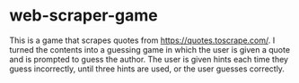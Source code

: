 # web-scraper-game
This is a game that scrapes quotes from https://quotes.toscrape.com/. I turned the contents into a guessing game in which the user is given a quote and is prompted to guess the author. The user is given hints each time they guess incorrectly, until three hints are used, or the user guesses correctly. 
